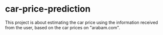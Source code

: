 # car-price-prediction

This project is about estimating the car price using the information received from the user, based on the car prices on "arabam.com".

